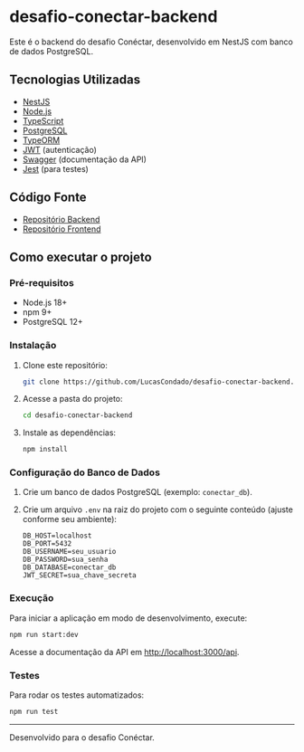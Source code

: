 # desafio-conectar-backend

Este é o backend do desafio Conéctar, desenvolvido em NestJS com banco de dados PostgreSQL.

## Tecnologias Utilizadas

- [NestJS](https://nestjs.com/)
- [Node.js](https://nodejs.org/)
- [TypeScript](https://www.typescriptlang.org/)
- [PostgreSQL](https://www.postgresql.org/)
- [TypeORM](https://typeorm.io/)
- [JWT](https://jwt.io/) (autenticação)
- [Swagger](https://swagger.io/) (documentação da API)
- [Jest](https://jestjs.io/) (para testes)

## Código Fonte

- [Repositório Backend](https://github.com/LucasCondado/desafio-conectar-backend)
- [Repositório Frontend](https://github.com/LucasCondado/desafio-conectar-frontend)

## Como executar o projeto

### Pré-requisitos

- Node.js 18+
- npm 9+
- PostgreSQL 12+

### Instalação

1. Clone este repositório:
    ```sh
    git clone https://github.com/LucasCondado/desafio-conectar-backend.git
    ```
2. Acesse a pasta do projeto:
    ```sh
    cd desafio-conectar-backend
    ```
3. Instale as dependências:
    ```sh
    npm install
    ```

### Configuração do Banco de Dados

1. Crie um banco de dados PostgreSQL (exemplo: `conectar_db`).
2. Crie um arquivo `.env` na raiz do projeto com o seguinte conteúdo (ajuste conforme seu ambiente):

    ```
    DB_HOST=localhost
    DB_PORT=5432
    DB_USERNAME=seu_usuario
    DB_PASSWORD=sua_senha
    DB_DATABASE=conectar_db
    JWT_SECRET=sua_chave_secreta
    ```

### Execução

Para iniciar a aplicação em modo de desenvolvimento, execute:
```sh
npm run start:dev
```
Acesse a documentação da API em [http://localhost:3000/api](http://localhost:3000/api).

### Testes

Para rodar os testes automatizados:
```sh
npm run test
```

---

Desenvolvido para o desafio Conéctar.
